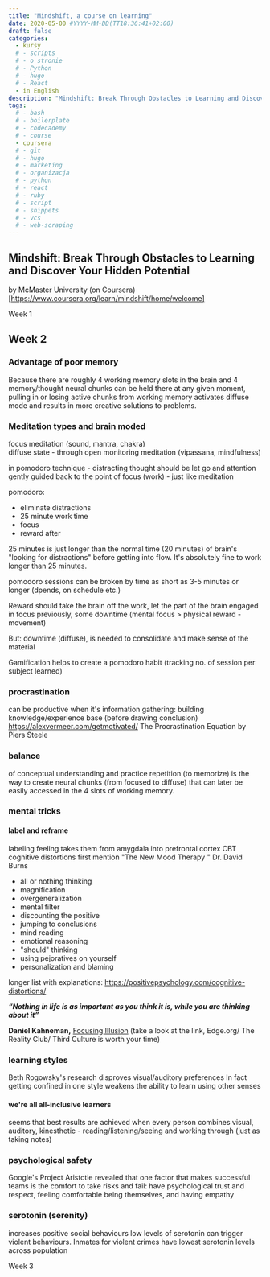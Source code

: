 ```yaml
---
title: "Mindshift, a course on learning"
date: 2020-05-00 #YYYY-MM-DD(TT18:36:41+02:00)
draft: false
categories:
  - kursy
  # - scripts
  # - o stronie
  # - Python
  # - hugo
  # - React
  - in English
description: "Mindshift: Break Through Obstacles to Learning and Discover Your Hidden Potential - notes from week 2"
tags:
  # - bash
  # - boilerplate
  # - codecademy
  # - course
  - coursera
  # - git
  # - hugo
  # - marketing
  # - organizacja
  # - python
  # - react
  # - ruby
  # - script
  # - snippets
  # - vcs
  # - web-scraping
---
```


## Mindshift: Break Through Obstacles to Learning and Discover Your Hidden Potential

by McMaster University
(on Coursera)[https://www.coursera.org/learn/mindshift/home/welcome]

Week 1

## Week 2

### Advantage of poor memory

Because there are roughly 4 working memory slots in the brain and 4 memory/thought neural chunks can be held there at any given moment, pulling in or losing active chunks from working memory activates diffuse mode and results in more creative solutions to problems.

### Meditation types and brain moded

focus meditation (sound, mantra, chakra)  
diffuse state - through open monitoring meditation (vipassana, mindfulness)

in pomodoro technique - distracting thought should be let go and attention gently guided back to the point of focus (work) - just like meditation

pomodoro:

- eliminate distractions
- 25 minute work time
- focus
- reward after

25 minutes is just longer than the normal time (20 minutes) of brain's "looking for distractions" before getting into flow. It's absolutely fine to work longer than 25 minutes.

pomodoro sessions can be broken by time as short as 3-5 minutes or longer (dpends, on schedule etc.)

Reward should take the brain off the work, let the part of the brain engaged in focus previously, some downtime (mental focus > physical reward - movement)

But: downtime (diffuse), is needed to consolidate and make sense of the material

Gamification helps to create a pomodoro habit (tracking no. of session per subject learned)

### procrastination

can be productive when it's information gathering: building knowledge/experience base (before drawing conclusion)
https://alexvermeer.com/getmotivated/
The Procrastination Equation by Piers Steele

### balance

of conceptual understanding and practice repetition (to memorize) is the way to create neural chunks (from focused to diffuse) that can later be easily accessed in the 4 slots of working memory.

### mental tricks

#### label and reframe

labeling feeling takes them from amygdala into prefrontal cortex
CBT cognitive distortions
first mention "The New Mood Therapy " Dr. David Burns

- all or nothing thinking
- magnification
- overgeneralization
- mental filter
- discounting the positive
- jumping to conclusions
- mind reading
- emotional reasoning
- "should" thinking
- using pejoratives on yourself
- personalization and blaming

longer list with explanations: https://positivepsychology.com/cognitive-distortions/

**_“Nothing in life is as important as you think it is, while you are thinking about it”_**

**Daniel Kahneman,** [Focusing Illusion](https://www.edge.org/response-detail/11984)
(take a look at the link, Edge.org/ The Reality Club/ Third Culture is worth your time)

### learning styles

Beth Rogowsky's research disproves visual/auditory preferences
In fact getting confined in one style weakens the ability to learn using other senses

#### we're all all-inclusive learners

seems that best results are achieved when every person combines visual, auditory, kinesthetic - reading/listening/seeing and working through (just as taking notes)

### psychological safety

Google's Project Aristotle revealed that one factor that makes successful teams is the comfort to take risks and fail:
have psychological trust and respect, feeling comfortable being themselves, and having empathy

### serotonin (serenity)

increases positive social behaviours
low levels of serotonin can trigger violent behaviours. Inmates for violent crimes have lowest serotonin levels across population

Week 3
